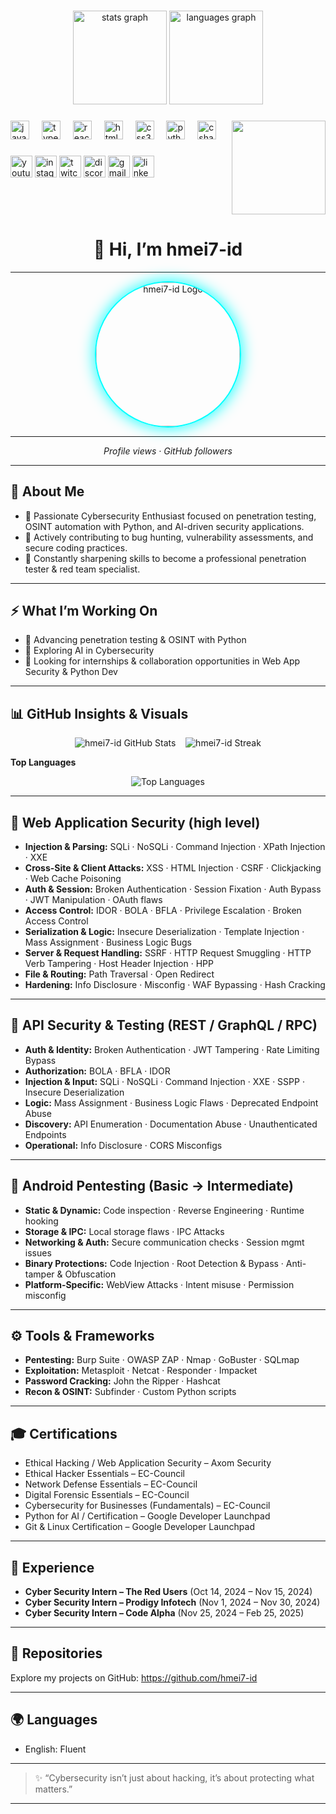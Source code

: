 ###

<div align="center">
  <img src="https://github-readme-stats.vercel.app/api?username=maurodesouza&hide_title=false&hide_rank=false&show_icons=true&include_all_commits=true&count_private=true&disable_animations=false&theme=dracula&locale=en&hide_border=false" height="150" alt="stats graph"  />
  <img src="https://github-readme-stats.vercel.app/api/top-langs?username=maurodesouza&locale=en&hide_title=false&layout=compact&card_width=320&langs_count=5&theme=dracula&hide_border=false" height="150" alt="languages graph"  />
</div>

###

<img align="right" height="150" src="https://i.imgflip.com/65efzo.gif"  />

###

<div align="left">
  <img src="https://cdn.jsdelivr.net/gh/devicons/devicon/icons/javascript/javascript-original.svg" height="30" alt="javascript logo"  />
  <img width="12" />
  <img src="https://cdn.jsdelivr.net/gh/devicons/devicon/icons/typescript/typescript-original.svg" height="30" alt="typescript logo"  />
  <img width="12" />
  <img src="https://cdn.jsdelivr.net/gh/devicons/devicon/icons/react/react-original.svg" height="30" alt="react logo"  />
  <img width="12" />
  <img src="https://cdn.jsdelivr.net/gh/devicons/devicon/icons/html5/html5-original.svg" height="30" alt="html5 logo"  />
  <img width="12" />
  <img src="https://cdn.jsdelivr.net/gh/devicons/devicon/icons/css3/css3-original.svg" height="30" alt="css3 logo"  />
  <img width="12" />
  <img src="https://cdn.jsdelivr.net/gh/devicons/devicon/icons/python/python-original.svg" height="30" alt="python logo"  />
  <img width="12" />
  <img src="https://cdn.jsdelivr.net/gh/devicons/devicon/icons/csharp/csharp-original.svg" height="30" alt="csharp logo"  />
</div>

###

<div align="left">
  <img src="https://img.shields.io/static/v1?message=Youtube&logo=youtube&label=&color=FF0000&logoColor=white&labelColor=&style=for-the-badge" height="35" alt="youtube logo"  />
  <img src="https://img.shields.io/static/v1?message=Instagram&logo=instagram&label=&color=E4405F&logoColor=white&labelColor=&style=for-the-badge" height="35" alt="instagram logo"  />
  <img src="https://img.shields.io/static/v1?message=Twitch&logo=twitch&label=&color=9146FF&logoColor=white&labelColor=&style=for-the-badge" height="35" alt="twitch logo"  />
  <img src="https://img.shields.io/static/v1?message=Discord&logo=discord&label=&color=7289DA&logoColor=white&labelColor=&style=for-the-badge" height="35" alt="discord logo"  />
  <img src="https://img.shields.io/static/v1?message=Gmail&logo=gmail&label=&color=D14836&logoColor=white&labelColor=&style=for-the-badge" height="35" alt="gmail logo"  />
  <img src="https://img.shields.io/static/v1?message=LinkedIn&logo=linkedin&label=&color=0077B5&logoColor=white&labelColor=&style=for-the-badge" height="35" alt="linkedin logo"  />
</div>

###

<br clear="both">


###


<h1 align="center">👋 Hi, I’m <strong>hmei7-id</strong></h1>

<hr>

<!-- Cyber animated header -->
<p align="center">

  <!-- Center logo -->
  <img src="https://avatars.githubusercontent.com/u/215584030?s=400&u=542bddc60e163a8951e590104259efa75a309c49&v=4" width="230" style="border-radius:50%; box-shadow: 0 0 25px #00ffff; border: 2px solid #00ffff;" alt="hmei7-id Logo">

</p>

<hr>

<p align="center">
  <i>Profile views · GitHub followers</i>
</p>

---

## 🚀 About Me
- 🔹 Passionate Cybersecurity Enthusiast focused on penetration testing, OSINT automation with Python, and AI-driven security applications.  
- 🔹 Actively contributing to bug hunting, vulnerability assessments, and secure coding practices.  
- 🔹 Constantly sharpening skills to become a professional penetration tester & red team specialist.

---

## ⚡ What I’m Working On
- 🌱 Advancing penetration testing & OSINT with Python  
- 🤖 Exploring AI in Cybersecurity  
- 🔭 Looking for internships & collaboration opportunities in Web App Security & Python Dev

---

## 📊 GitHub Insights & Visuals

<!-- GitHub stats -->
<p align="center">
  <img src="https://github-readme-stats.vercel.app/api?username=hmei7-id&show_icons=true&theme=dark&count_private=true" alt="hmei7-id GitHub Stats" />
  &nbsp;&nbsp;
  <img src="https://github-readme-streak-stats.herokuapp.com/?user=hmei7-id&theme=dark" alt="hmei7-id Streak" />
</p>

**Top Languages**  
<p align="center">
  <img src="https://github-readme-stats.vercel.app/api/top-langs/?username=hmei7-id&layout=compact&theme=dark" alt="Top Languages" />
</p>

---

## 🔐 Web Application Security (high level)
- **Injection & Parsing:** SQLi · NoSQLi · Command Injection · XPath Injection · XXE  
- **Cross-Site & Client Attacks:** XSS · HTML Injection · CSRF · Clickjacking · Web Cache Poisoning  
- **Auth & Session:** Broken Authentication · Session Fixation · Auth Bypass · JWT Manipulation · OAuth flaws  
- **Access Control:** IDOR · BOLA · BFLA · Privilege Escalation · Broken Access Control  
- **Serialization & Logic:** Insecure Deserialization · Template Injection · Mass Assignment · Business Logic Bugs  
- **Server & Request Handling:** SSRF · HTTP Request Smuggling · HTTP Verb Tampering · Host Header Injection · HPP  
- **File & Routing:** Path Traversal · Open Redirect  
- **Hardening:** Info Disclosure · Misconfig · WAF Bypassing · Hash Cracking

---

## 📡 API Security & Testing (REST / GraphQL / RPC)
- **Auth & Identity:** Broken Authentication · JWT Tampering · Rate Limiting Bypass  
- **Authorization:** BOLA · BFLA · IDOR  
- **Injection & Input:** SQLi · NoSQLi · Command Injection · XXE · SSPP · Insecure Deserialization  
- **Logic:** Mass Assignment · Business Logic Flaws · Deprecated Endpoint Abuse  
- **Discovery:** API Enumeration · Documentation Abuse · Unauthenticated Endpoints  
- **Operational:** Info Disclosure · CORS Misconfigs

---

## 🤖 Android Pentesting (Basic → Intermediate)
- **Static & Dynamic:** Code inspection · Reverse Engineering · Runtime hooking  
- **Storage & IPC:** Local storage flaws · IPC Attacks  
- **Networking & Auth:** Secure communication checks · Session mgmt issues  
- **Binary Protections:** Code Injection · Root Detection & Bypass · Anti-tamper & Obfuscation  
- **Platform-Specific:** WebView Attacks · Intent misuse · Permission misconfig

---

## ⚙️ Tools & Frameworks
- **Pentesting:** Burp Suite · OWASP ZAP · Nmap · GoBuster · SQLmap  
- **Exploitation:** Metasploit · Netcat · Responder · Impacket  
- **Password Cracking:** John the Ripper · Hashcat  
- **Recon & OSINT:** Subfinder · Custom Python scripts

---

## 🎓 Certifications
- Ethical Hacking / Web Application Security – Axom Security  
- Ethical Hacker Essentials – EC-Council  
- Network Defense Essentials – EC-Council  
- Digital Forensic Essentials – EC-Council  
- Cybersecurity for Businesses (Fundamentals) – EC-Council  
- Python for AI / Certification – Google Developer Launchpad  
- Git & Linux Certification – Google Developer Launchpad

---

## 💼 Experience
- **Cyber Security Intern – The Red Users** (Oct 14, 2024 – Nov 15, 2024)  
- **Cyber Security Intern – Prodigy Infotech** (Nov 1, 2024 – Nov 30, 2024)  
- **Cyber Security Intern – Code Alpha** (Nov 25, 2024 – Feb 25, 2025)

---

## 🔗 Repositories
Explore my projects on GitHub: https://github.com/hmei7-id

---

## 🌍 Languages
- English: Fluent  

---

> ✨ “Cybersecurity isn’t just about hacking, it’s about protecting what matters.”

---
